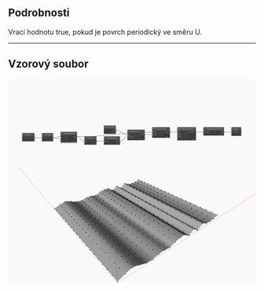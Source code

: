 ## Podrobnosti
Vrací hodnotu true, pokud je povrch periodický ve směru U.
___
## Vzorový soubor

![IsPeriodicInU](./Autodesk.DesignScript.Geometry.NurbsSurface.IsPeriodicInU_img.jpg)

